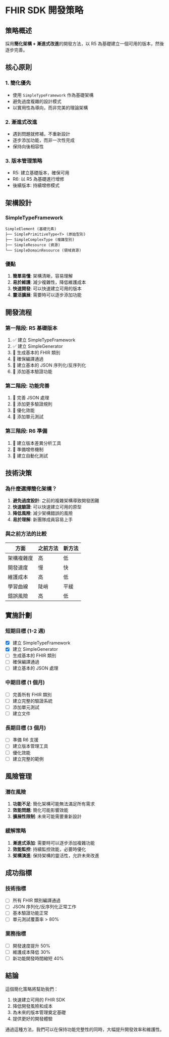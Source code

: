 # FHIR SDK 開發策略

## 策略概述

採用**簡化架構 + 漸進式改進**的開發方法，以 R5 為基礎建立一個可用的版本，然後逐步完善。

## 核心原則

### 1. 簡化優先
- 使用 `SimpleTypeFramework` 作為基礎架構
- 避免過度複雜的設計模式
- 以實用性為導向，而非完美的理論架構

### 2. 漸進式改進
- 遇到問題就修補，不重新設計
- 逐步添加功能，而非一次性完成
- 保持向後相容性

### 3. 版本管理策略
- R5: 建立基礎版本，確保可用
- R6: 以 R5 為基礎進行增修
- 後續版本: 持續增修模式

## 架構設計

### SimpleTypeFramework
```
SimpleElement (基礎元素)
├── SimplePrimitiveType<T> (原始型別)
├── SimpleComplexType (複雜型別)
├── SimpleResource (資源)
└── SimpleDomainResource (領域資源)
```

### 優點
1. **簡單易懂**: 架構清晰，容易理解
2. **易於維護**: 減少複雜性，降低維護成本
3. **快速開發**: 可以快速建立可用的版本
4. **靈活擴展**: 需要時可以逐步添加功能

## 開發流程

### 第一階段: R5 基礎版本
1. ✅ 建立 SimpleTypeFramework
2. ✅ 建立 SimpleGenerator
3. 🔄 生成基本的 FHIR 類別
4. 🔄 確保編譯通過
5. 🔄 建立基本的 JSON 序列化/反序列化
6. 🔄 添加基本驗證功能

### 第二階段: 功能完善
1. 🔄 完善 JSON 處理
2. 🔄 添加更多驗證規則
3. 🔄 優化效能
4. 🔄 添加單元測試

### 第三階段: R6 準備
1. 🔄 建立版本差異分析工具
2. 🔄 準備增修機制
3. 🔄 建立自動化測試

## 技術決策

### 為什麼選擇簡化架構？
1. **避免過度設計**: 之前的複雜架構導致開發困難
2. **快速驗證**: 可以快速建立可用的原型
3. **降低風險**: 減少架構錯誤的風險
4. **易於理解**: 新團隊成員容易上手

### 與之前方法的比較

| 方面 | 之前方法 | 新方法 |
|------|----------|--------|
| 架構複雜度 | 高 | 低 |
| 開發速度 | 慢 | 快 |
| 維護成本 | 高 | 低 |
| 學習曲線 | 陡峭 | 平緩 |
| 錯誤風險 | 高 | 低 |

## 實施計劃

### 短期目標 (1-2 週)
- [x] 建立 SimpleTypeFramework
- [x] 建立 SimpleGenerator
- [ ] 生成基本的 FHIR 類別
- [ ] 確保編譯通過
- [ ] 建立基本的 JSON 處理

### 中期目標 (1 個月)
- [ ] 完善所有 FHIR 類別
- [ ] 建立完整的驗證系統
- [ ] 添加單元測試
- [ ] 建立文件

### 長期目標 (3 個月)
- [ ] 準備 R6 支援
- [ ] 建立版本管理工具
- [ ] 優化效能
- [ ] 建立完整的範例

## 風險管理

### 潛在風險
1. **功能不足**: 簡化架構可能無法滿足所有需求
2. **效能問題**: 簡化可能影響效能
3. **擴展性限制**: 未來可能需要重新設計

### 緩解策略
1. **漸進式添加**: 需要時可以逐步添加複雜功能
2. **效能監控**: 持續監控效能，必要時優化
3. **架構演進**: 保持架構的靈活性，允許未來改進

## 成功指標

### 技術指標
- [ ] 所有 FHIR 類別編譯通過
- [ ] JSON 序列化/反序列化正常工作
- [ ] 基本驗證功能正常
- [ ] 單元測試覆蓋率 > 80%

### 業務指標
- [ ] 開發速度提升 50%
- [ ] 維護成本降低 30%
- [ ] 新功能開發時間縮短 40%

## 結論

這個簡化策略將幫助我們：
1. 快速建立可用的 FHIR SDK
2. 降低開發風險和成本
3. 為未來的版本管理奠定基礎
4. 提供更好的開發體驗

通過這種方法，我們可以在保持功能完整性的同時，大幅提升開發效率和維護性。 
